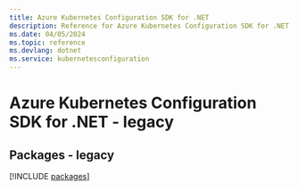 ```yaml
---
title: Azure Kubernetes Configuration SDK for .NET
description: Reference for Azure Kubernetes Configuration SDK for .NET
ms.date: 04/05/2024
ms.topic: reference
ms.devlang: dotnet
ms.service: kubernetesconfiguration
---
```

# Azure Kubernetes Configuration SDK for .NET - legacy
## Packages - legacy
[!INCLUDE [packages](kubernetes-configuration-index.md)]